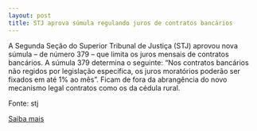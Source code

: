```yaml
---
layout: post
title: STJ aprova súmula regulando juros de contratos bancários
---
```

<p>A Segunda Seção do Superior Tribunal de Justiça (STJ) aprovou nova súmula – de número 379 – que limita os juros mensais de contratos bancários. A súmula 379 determina o seguinte: “Nos contratos bancários não regidos por legislação específica, os juros moratórios poderão ser fixados em até 1% ao mês”. Ficam de fora da abrangência do novo mecanismo legal contratos como os da cédula rural.</p><p>Fonte: stj</p><p><a href="http://www.stj.jus.br/portal_stj/publicacao/engine.wsp?tmp.area=398&tmp.texto=91777" target="_blank">Saiba mais </a></p>
